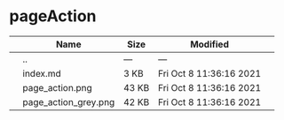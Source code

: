 pageAction
==========

<table><thead><tr class="header"><th></th><th>Name</th><th>Size</th><th>Modified</th><th></th></tr></thead><tbody><tr class="odd"><td></td><td><span class="goup">..</span></td><td>—</td><td>—</td><td></td></tr><tr class="even"><td></td><td><span class="name">index.md</span></td><td>3 KB</td><td>Fri Oct 8 11:36:16 2021</td><td></td></tr><tr class="odd"><td></td><td><span class="name">page_action.png</span></td><td>43 KB</td><td>Fri Oct 8 11:36:16 2021</td><td></td></tr><tr class="even"><td></td><td><span class="name">page_action_grey.png</span></td><td>42 KB</td><td>Fri Oct 8 11:36:16 2021</td><td></td></tr></tbody></table>

